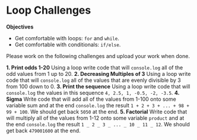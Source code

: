 # Loop Challenges

**Objectives**

- Get comfortable with loops: `for` and `while`.
- Get comfortable with conditionals: `if/else`.

Please work on the following challenges and upload your work when done.

**1. Print odds 1-20**
Using a loop write code that will `console.log` all of the odd values from 1 up to 20.
**2. Decreasing Multiples of 3**
Using a loop write code that will `console.log` all of the values that are evenly divisible by 3 from 100 down to 0.
**3. Print the sequence**
Using a loop write code that will `console.log` the values in this sequence `4, 2.5, 1, -0.5, -2, -3.5`.
**4. Sigma**
Write code that will add all of the values from 1-100 onto some variable sum and at the end `console.log` the result `1 + 2 + 3 + ... + 98 + 99 + 100`. We should get back `5050` at the end.
**5. Factorial**
Write code that will multiply all of the values from 1-12 onto some variable `product` and at the end `console.log` the result `1 _ 2 _ 3 _ ... _ 10 _ 11 _ 12`. We should get back `479001600` at the end.

